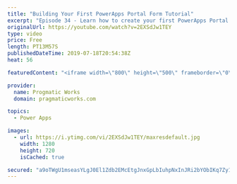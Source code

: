 ```yaml
---
title: "Building Your First PowerApps Portal Form Tutorial"
excerpt: "Episode 34 - Learn how to create your first PowerApps Portal form and log data from an anonymous or authenticated users in. This preview feature now allows you to build PowerApps for external users.  Check out our free PowerApps App In A Day Class: http://success.pragmaticworks.com/aiad  We'd love to"
originalUrl: https://youtube.com/watch?v=2EXSdJw1TEY
type: video
price: Free
length: PT13M57S
publishedDateTime: 2019-07-18T20:54:38Z
heat: 56

featuredContent: "<iframe width=\"800\" height=\"500\" frameborder=\"0\" src=\"https://www.youtube.com/embed/2EXSdJw1TEY\" allow=\"accelerometer; autoplay; encrypted-media; gyroscope; picture-in-picture\" allowfullscreen></iframe>"

provider:
  name: Progmatic Works
  domain: pragmaticworks.com

topics:
  - Power Apps

images:
  - url: https://i.ytimg.com/vi/2EXSdJw1TEY/maxresdefault.jpg
    width: 1280
    height: 720
    isCached: true

secured: "a9oTWgU1mseasYLgJ0El1Zdb2EMcEtgJnxGpLbIuhpNxInJRi2bYObIKq7Zy10ec0xvZ5axJ2f95EmrEFbL9Bl5qnPaaWBUFqYsvWIz/6bWoaO4lO0D/8OmjupvkWwxn9UN0ApY6iV7ktNKQDI16cv8kKZyiGsYGqbDaCeiosTRiQxHoL2Xj281wkY5FGzFjqGo/p4L+iOmhZb9c56TXqXc/97y0dAqGpfUkIs709Zw7hp6ntMhktWFvpK5MsfBsmUk2ndmm57H0NlBIScw5Q/5+SWzH8ynS2iUfP+Xy0mbz50MZFq5IkCQpZ2Nx7OW2zfRZq6tFRtiNyFmSzOIM1mREizssV2XqITX9ewcWlFURcW/UUfPuetmJisDpqYcEffHzF8w0u0AEYHWx6GVouvcNl8mMjjvgM5Pcd8B/M8w=;psomA7be6EcKH0y74qt66A=="
---
```


